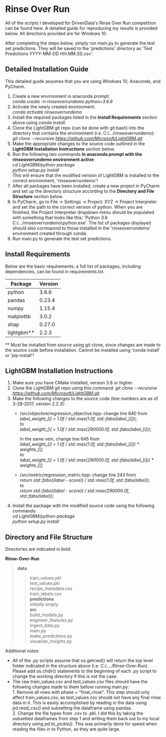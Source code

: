# Rinse Over Run  
All of the scripts I developed for DrivenData's Rinse Over Run competition can be found here. A detailed guide for reproducing my results is provided below. All directions provided are for Windows 10.  
  
After completing the steps below, simply run main.py to generate the test set predictions. They will be saved to the 'predictions' directory as 'Test Predictions YYYY-MM-DD HH.MM.SS.csv'.  
  
## Detailed Installation Guide  
  
This detailed guide assumes that you are using Windows 10, Anaconda, and PyCharm.  
  
1. Create a new environment in anaconda prompt:  
    *conda create -n rinseoverrundemo python=3.6.6*  
2. Activate the newly created environment:  
    *conda activate rinseoverrundemo*  
3. Install the required packages listed in the **Install Requirements** section above using *conda install*.  
4. Clone the LightGBM git repo (can be done with git bash) into the directory that contains the environment (i.e. C:/.../rinseoverrundemo):  
    *git clone --recursive https://github.com/Microsoft/LightGBM.git*  
5. Make the appropriate changes to the source code outlined in the **LightGBM Installation Instructions** section below.  
6. Run the following two commands **in anaconda prompt with the rinseoverrundemo environment active**:  
    *cd LightGBM/python-package*  
    *python setup.py install*  
   This will ensure that the modified version of LightGBM is installed to the correct environment, 'rinseoverrundemo'!  
7. After all packages have been installed, create a new project in PyCharm and set up the directory structure according to the **Directory and File Structure** section below.  
8. In PyCharm, go to File -> Settings -> Project: XYZ -> Project Interpreter and set the path to the correct version of python. When you are finished, the Project Interpreter dropdown menu should be populated with something that looks like this: 'Python 3.6 C:/.../rinseoverrundemo\python.exe'. The list of packages displayed should also correspond to those installed in the 'rinseoverrundemo' environment created through conda.  
9. Run main.py to generate the test set predictions.  
  
## Install Requirements  
Below are the basic requirements; a full list of packages, including dependencies, can be found in requirements.txt.  
  
| Package  | Version |  
| --- | --- |  
| python | 3.6.6 |  
| pandas | 0.23.4 |  
| numpy | 1.15.4 |  
| matplotlib | 3.0.2 |  
| shap | 0.27.0 |  
| lightgbm** | 2.2.3 |  
  
** Must be installed from source using git clone, since changes are made to the source code before installation. Cannot be installed using 'conda install' or 'pip install'!  
  
## LightGBM Installation Instructions  
1. Make sure you have CMake installed, version 3.8 or higher.  
2. Clone the LightGBM git repo using this command: *git clone --recursive https://github.com/Microsoft/LightGBM.git*  
3. Make the following changes to the source code (line numbers are as of 3-28-2017, version 2.2.3):  
    - /src/objective/regression_objective.hpp: change line 640 from  
        *label_weight_[i] = 1.0f / std::max(1.0f, std::fabs(label_[i]));*  
        to  
        *label_weight_[i] = 1.0f / std::max(290000.0f, std::fabs(label_[i]));*  
        
      In the same vein, change line 645 from  
        *label_weight_[i] = 1.0f / std::max(1.0f, std::fabs(label_[i])) * weights_[i];*  
        to  
        *label_weight_[i] = 1.0f / std::max(290000.0f, std::fabs(label_[i])) * weights_[i];*  
    - /src/metric/regression_metric.hpp: change line 243 from  
        *return std::fabs((label - score)) / std::max(1.0f, std::fabs(label));*  
        to  
        *return std::fabs((label - score)) / std::max(290000.0f, std::fabs(label));*  
4. Install the package with the modified source code using the following commands:  
    *cd LightGBM/python-package*  
    *python setup.py install*  
  
## Directory and File Structure  
  
Directories are indicated in bold.  
  
**Rinse-Over-Run**  
> **data** 
>> train_values.pkl  
>> test_values.pkl  
>> recipe_metadata.csv  
>> train_labels.csv  
> **predictions**  
>> *initially empty*  
> **src**  
>> build_models.py  
>> engineer_features.py  
>> ingest_data.py  
>> main.py  
>> make_predictions.py  
>> visualize_insights.py  
  
Additional notes:  
  
- All of the .py scripts assume that os.getcwd() will return the top level folder indicated in the structure above (i.e. C:/..../Rinse-Over-Run). Please add os.chdir() statements to the beginning of each .py script to change the working directory if this is not the case.  
- The raw train_values.csv and test_values.csv files should have the following changes made to them before running main.py:  
        1. Remove all rows with phase = "final_rinse". This step should only affect train_values.csv, as test_values.csv should not have any final rinse data in it. This is easily accomplished by reading in the data using *pd.read_csv()* and subsetting the dataframe using pandas.  
        2. Change the file types from .csv to .pkl. I did this by taking the subsetted dataframes from step 1 and writing them back out to my local directory using *pd.to_pickle()*. This was primarily done for speed when reading the files in to Python, as they are quite large.  
